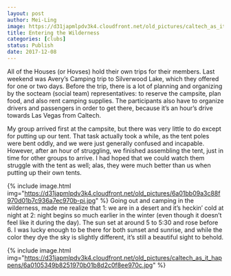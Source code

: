 ```yaml
---
layout: post
author: Mei-Ling
image: https://d31japmlpdv3k4.cloudfront.net/old_pictures/caltech_as_it_happens/6a0105349b8251970b01b8d2c0f8e0970c.jpg
title: Entering the Wilderness
categories: [clubs]
status: Publish
date: 2017-12-08
---
```


All of the Houses (or Hovses) hold their own trips for their members. Last weekend was Avery’s Camping trip to Silverwood Lake, which they offered for one or two days. Before the trip, there is a lot of planning and organizing by the socteam (social team) representatives: to reserve the campsite, plan food, and also rent camping supplies. The participants also have to organize drivers and passengers in order to get there, because it’s an hour’s drive towards Las Vegas from Caltech.

My group arrived first at the campsite, but there was very little to do except for putting up our tent. That task actually took a while, as the tent poles were bent oddly, and we were just generally confused and incapable. However, after an hour of struggling, we finished assembling the tent, just in time for other groups to arrive. I had hoped that we could watch them struggle with the tent as well; alas, they were much better than us when putting up their own tents.


{% include image.html img="https://d31japmlpdv3k4.cloudfront.net/old_pictures/6a01bb09a3c88f970d01b7c936a7ec970b-pi.jpg" %}
Going out and camping in the wilderness, made me realize that 1: we are in a desert and it’s heckin’ cold at night at 2: night begins so much earlier in the winter (even though it doesn’t feel like it during the day). The sun set at around 5 to 5:30 and rose before 6. I was lucky enough to be there for both sunset and sunrise, and while the color they dye the sky is slightly different, it’s still a beautiful sight to behold.


{% include image.html img="https://d31japmlpdv3k4.cloudfront.net/old_pictures/caltech_as_it_happens/6a0105349b8251970b01b8d2c0f8ee970c.jpg" %}
